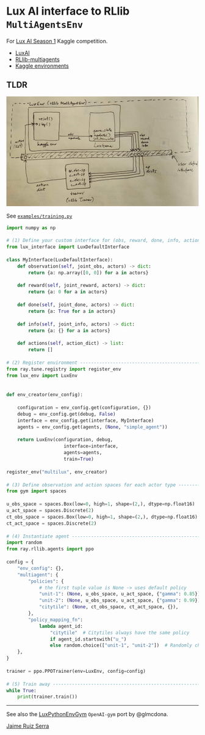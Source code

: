 
# Lux AI interface to RLlib `MultiAgentsEnv`

For [Lux AI Season 1](https://www.kaggle.com/c/lux-ai-2021) Kaggle competition.

* [LuxAI](https://github.com/Lux-AI-Challenge/Lux-Design-2021)
* [RLlib-multiagents](https://docs.ray.io/en/stable/rllib-package-ref.html#ray.rllib.env.MultiAgentEnv)  
* [Kaggle environments](https://github.com/Kaggle/kaggle-environments#training)  

## TLDR

![Diagram](img/img.png)

See [`examples/training.py`](examples/training.py)

```python
import numpy as np

# (1) Define your custom interface for (obs, reward, done, info, actions) ---
from lux_interface import LuxDefaultInterface

class MyInterface(LuxDefaultInterface):
    def observation(self, joint_obs, actors) -> dict:
        return {a: np.array([0, 0]) for a in actors}

    def reward(self, joint_reward, actors) -> dict:
        return {a: 0 for a in actors}

    def done(self, joint_done, actors) -> dict:
        return {a: True for a in actors}

    def info(self, joint_info, actors) -> dict:
        return {a: {} for a in actors}

    def actions(self, action_dict) -> list:
        return []
    
# (2) Register environment --------------------------------------------------
from ray.tune.registry import register_env
from lux_env import LuxEnv


def env_creator(env_config):
    
    configuration = env_config.get(configuration, {})
    debug = env_config.get(debug, False)
    interface = env_config.get(interface, MyInterface)
    agents = env_config.get(agents, (None, "simple_agent"))
    
    return LuxEnv(configuration, debug,
                     interface=interface,
                     agents=agents,
                     train=True)

register_env("multilux", env_creator)

# (3) Define observation and action spaces for each actor type --------------
from gym import spaces

u_obs_space = spaces.Box(low=0, high=1, shape=(2,), dtype=np.float16)
u_act_space = spaces.Discrete(2)
ct_obs_space = spaces.Box(low=0, high=1, shape=(2,), dtype=np.float16)
ct_act_space = spaces.Discrete(2)

# (4) Instantiate agent ------------------------------------------------------
import random
from ray.rllib.agents import ppo

config = {
    "env_config": {},
    "multiagent": {
        "policies": {
            # the first tuple value is None -> uses default policy
            "unit-1": (None, u_obs_space, u_act_space, {"gamma": 0.85}),
            "unit-2": (None, u_obs_space, u_act_space, {"gamma": 0.99}),
            "citytile": (None, ct_obs_space, ct_act_space, {}),
        },
        "policy_mapping_fn":
            lambda agent_id:
                "citytile"  # Citytiles always have the same policy
                if agent_id.startswith("u_")
                else random.choice(["unit-1", "unit-2"])  # Randomly choose from unit policies
    },
}

trainer = ppo.PPOTrainer(env=LuxEnv, config=config)

# (5) Train away -------------------------------------------------------------
while True:
    print(trainer.train())
```

---
See also the [LuxPythonEnvGym](https://github.com/glmcdona/LuxPythonEnvGym) `OpenAI-gym` port by @glmcdona.

[Jaime Ruiz Serra](https://www.kaggle.com/ruizserra)

